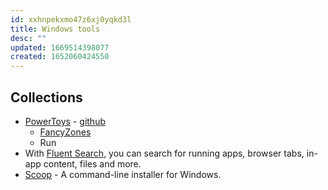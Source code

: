 ```yaml
---
id: xxhnpekxmo47z6xj0yqkd3l
title: Windows tools
desc: ""
updated: 1669514398077
created: 1652060424550
---
```


## Collections

- [PowerToys](https://docs.microsoft.com/en-us/windows/powertoys/) - [github](https://github.com/microsoft/PowerToys)
  - [FancyZones](https://docs.microsoft.com/en-us/windows/powertoys/fancyzones)
  - Run
- With [Fluent Search](https://fluentsearch.net/), you can search for running apps, browser tabs, in-app content, files and more.
- [Scoop](https://github.com/ScoopInstaller/Scoop) - A command-line installer for Windows.
